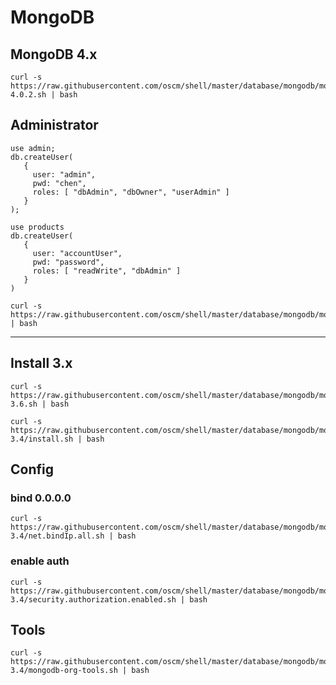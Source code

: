 MongoDB
=====

## MongoDB 4.x

	curl -s https://raw.githubusercontent.com/oscm/shell/master/database/mongodb/mongodb.org/mongodb-4.0.2.sh | bash


	
## Administrator

```
use admin;
db.createUser(
   {
     user: "admin",
     pwd: "chen",
     roles: [ "dbAdmin", "dbOwner", "userAdmin" ]
   }
);

use products
db.createUser(
   {
     user: "accountUser",
     pwd: "password",
     roles: [ "readWrite", "dbAdmin" ]
   }
)
```

	curl -s https://raw.githubusercontent.com/oscm/shell/master/database/mongodb/mongodb.org/security.authorization.enabled.sh | bash



- - -

## Install 3.x 

	curl -s https://raw.githubusercontent.com/oscm/shell/master/database/mongodb/mongodb.org/mongodb-3.6.sh | bash

	curl -s https://raw.githubusercontent.com/oscm/shell/master/database/mongodb/mongodb-3.4/install.sh | bash
	
## Config

### bind 0.0.0.0
	
	curl -s https://raw.githubusercontent.com/oscm/shell/master/database/mongodb/mongodb-3.4/net.bindIp.all.sh | bash
	
### enable auth
	
	curl -s https://raw.githubusercontent.com/oscm/shell/master/database/mongodb/mongodb-3.4/security.authorization.enabled.sh | bash
	
	
## Tools

	curl -s https://raw.githubusercontent.com/oscm/shell/master/database/mongodb/mongodb-3.4/mongodb-org-tools.sh | bash
	